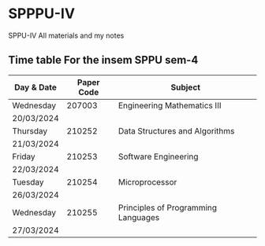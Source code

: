 # SPPPU-IV
SPPU-IV All materials and my notes 

## Time table For the insem SPPU sem-4
| Day & Date | Paper Code | Subject                               |
|------------|------------|---------------------------------------|
| Wednesday  | 207003     | Engineering Mathematics III           |
| 20/03/2024 |            |                                       |
| Thursday   | 210252     | Data Structures and Algorithms        |
| 21/03/2024 |            |                                       |
| Friday     | 210253     | Software Engineering                  |
| 22/03/2024 |            |                                       |
| Tuesday    | 210254     | Microprocessor                        |
| 26/03/2024 |            |                                       |
| Wednesday  | 210255     | Principles of Programming Languages  |
| 27/03/2024 |            |                                       |
